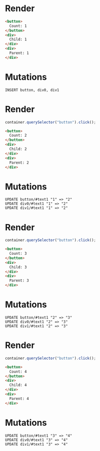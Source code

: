 # Render
```html
<button>
  Count: 1
</button>
<div>
  Child: 1
</div>
<div>
  Parent: 1
</div>
```

# Mutations
```
INSERT button, div0, div1
```

# Render
```js
container.querySelector("button").click();
```
```html
<button>
  Count: 2
</button>
<div>
  Child: 2
</div>
<div>
  Parent: 2
</div>
```

# Mutations
```
UPDATE button/#text1 "1" => "2"
UPDATE div0/#text1 "1" => "2"
UPDATE div1/#text1 "1" => "2"
```

# Render
```js
container.querySelector("button").click();
```
```html
<button>
  Count: 3
</button>
<div>
  Child: 3
</div>
<div>
  Parent: 3
</div>
```

# Mutations
```
UPDATE button/#text1 "2" => "3"
UPDATE div0/#text1 "2" => "3"
UPDATE div1/#text1 "2" => "3"
```

# Render
```js
container.querySelector("button").click();
```
```html
<button>
  Count: 4
</button>
<div>
  Child: 4
</div>
<div>
  Parent: 4
</div>
```

# Mutations
```
UPDATE button/#text1 "3" => "4"
UPDATE div0/#text1 "3" => "4"
UPDATE div1/#text1 "3" => "4"
```